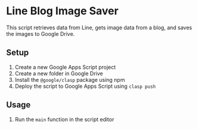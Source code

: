 # Line Blog Image Saver

This script retrieves data from Line, gets image data from a blog, and saves the images to Google Drive.

## Setup

1. Create a new Google Apps Script project
2. Create a new folder in Google Drive
3. Install the `@google/clasp` package using npm
4. Deploy the script to Google Apps Script using `clasp push`

## Usage

1. Run the `main` function in the script editor